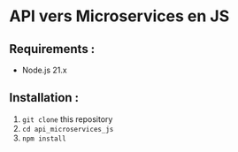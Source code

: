 # API vers Microservices en JS

## Requirements :

- Node.js 21.x

## Installation :

1. `git clone` this repository
2. `cd api_microservices_js`
3. `npm install`